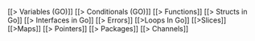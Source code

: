 [[> Variables (GO)]]
[[> Conditionals (GO)]]
[[> Functions]]
[[> Structs in Go]]
[[> Interfaces in Go]]
[[> Errors]]
[[>Loops In Go]]
[[>Slices]]
[[>Maps]]
[[> Pointers]]
[[> Packages]]
[[> Channels]]
